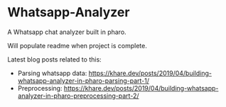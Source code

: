 # Whatsapp-Analyzer
A Whatsapp chat analyzer built in pharo.

Will populate readme when project is complete.

Latest blog posts related to this:
- Parsing whatsapp data: https://khare.dev/posts/2019/04/building-whatsapp-analyzer-in-pharo-parsing-part-1/
- Preprocessing: https://khare.dev/posts/2019/04/building-whatsapp-analyzer-in-pharo-preprocessing-part-2/
